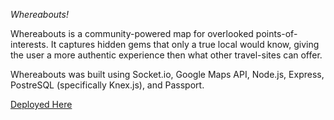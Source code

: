 _Whereabouts!_

Whereabouts is a community-powered map for overlooked points-of-interests. It captures hidden gems that only a true local would know, giving the user a more authentic experience then what other travel-sites can offer.

Whereabouts was built using Socket.io, Google Maps API, Node.js, Express, PostreSQL (specifically Knex.js), and Passport.

[Deployed Here](https://where-a-bouts.herokuapp.com/)
